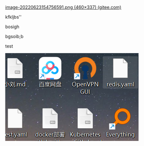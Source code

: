 [image-20220623154756591.png (460×337) (gitee.com)](https://gitee.com/its-too-cold-at-heights-gitee/cloud-image/raw/master/img/image-20220623154756591.png)

kfkljbs''

bosigh

bgsoib;b

test



![image-20220623172801334](https://raw.githubusercontent.com/github-liuliang/image/main/imgimage-20220623172801334.png)

